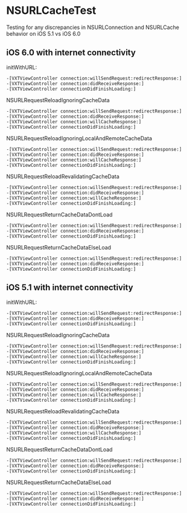 NSURLCacheTest
==============

Testing for any discrepancies in NSURLConnection and NSURLCache behavior on iOS 5.1 vs iOS 6.0

iOS 6.0 with internet connectivity
---

initWithURL:

```
-[VXTViewController connection:willSendRequest:redirectResponse:]
-[VXTViewController connection:didReceiveResponse:]
-[VXTViewController connectionDidFinishLoading:]
```

NSURLRequestReloadIgnoringCacheData

```
-[VXTViewController connection:willSendRequest:redirectResponse:]
-[VXTViewController connection:didReceiveResponse:]
-[VXTViewController connection:willCacheResponse:]
-[VXTViewController connectionDidFinishLoading:]
```

NSURLRequestReloadIgnoringLocalAndRemoteCacheData

```
-[VXTViewController connection:willSendRequest:redirectResponse:]
-[VXTViewController connection:didReceiveResponse:]
-[VXTViewController connection:willCacheResponse:]
-[VXTViewController connectionDidFinishLoading:]
```

NSURLRequestReloadRevalidatingCacheData

```
-[VXTViewController connection:willSendRequest:redirectResponse:]
-[VXTViewController connection:didReceiveResponse:]
-[VXTViewController connection:willCacheResponse:]
-[VXTViewController connectionDidFinishLoading:]
```

NSURLRequestReturnCacheDataDontLoad

```
-[VXTViewController connection:willSendRequest:redirectResponse:]
-[VXTViewController connection:didReceiveResponse:]
-[VXTViewController connectionDidFinishLoading:]

```
NSURLRequestReturnCacheDataElseLoad

```
-[VXTViewController connection:willSendRequest:redirectResponse:]
-[VXTViewController connection:didReceiveResponse:]
-[VXTViewController connectionDidFinishLoading:]

```


iOS 5.1 with internet connectivity
---

initWithURL:

```
-[VXTViewController connection:willSendRequest:redirectResponse:]
-[VXTViewController connection:didReceiveResponse:]
-[VXTViewController connectionDidFinishLoading:]
```

NSURLRequestReloadIgnoringCacheData
```
-[VXTViewController connection:willSendRequest:redirectResponse:]
-[VXTViewController connection:didReceiveResponse:]
-[VXTViewController connection:willCacheResponse:]
-[VXTViewController connectionDidFinishLoading:]
```

NSURLRequestReloadIgnoringLocalAndRemoteCacheData
```
-[VXTViewController connection:willSendRequest:redirectResponse:]
-[VXTViewController connection:didReceiveResponse:]
-[VXTViewController connection:willCacheResponse:]
-[VXTViewController connectionDidFinishLoading:]
```

NSURLRequestReloadRevalidatingCacheData
```
-[VXTViewController connection:willSendRequest:redirectResponse:]
-[VXTViewController connection:didReceiveResponse:]
-[VXTViewController connection:willCacheResponse:]
-[VXTViewController connectionDidFinishLoading:]
```

NSURLRequestReturnCacheDataDontLoad
```
-[VXTViewController connection:willSendRequest:redirectResponse:]
-[VXTViewController connection:didReceiveResponse:]
-[VXTViewController connectionDidFinishLoading:]
```

NSURLRequestReturnCacheDataElseLoad
```
-[VXTViewController connection:willSendRequest:redirectResponse:]
-[VXTViewController connection:didReceiveResponse:]
-[VXTViewController connectionDidFinishLoading:]
```